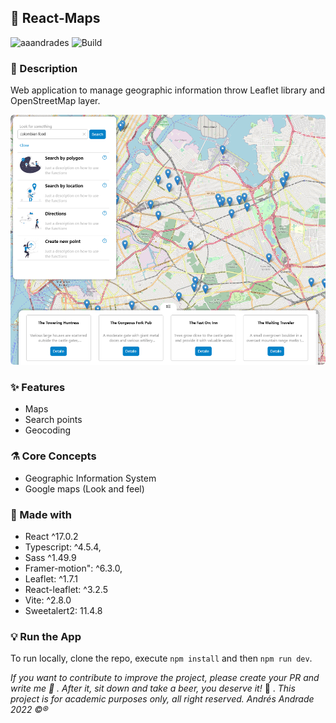 ## :rocket: React-Maps

![aaandrades](https://img.shields.io/badge/-Frontend-orange)
![Build](https://img.shields.io/badge/-Working-brightgreen)

### :memo: Description

Web application to manage geographic information throw Leaflet library and OpenStreetMap layer.

<img src="documentation/main.png"  alt="Detail screen" width="550" height="400" style=border-radius:6px>

### :sparkles: Features

- Maps
- Search points
- Geocoding

### :alembic: Core Concepts

- Geographic Information System
- Google maps (Look and feel)

### :construction: Made with

- React ^17.0.2
- Typescript: ^4.5.4,
- Sass ^1.49.9
- Framer-motion": ^6.3.0,
- Leaflet: ^1.7.1
- React-leaflet: ^3.2.5
- Vite: ^2.8.0
- Sweetalert2: 11.4.8

### :bulb: Run the App

To run locally, clone the repo, execute `npm install` and then `npm run dev`.

_If you want to contribute to improve the project, please create your PR and write me :speech_balloon: . After it, sit down and take a beer, you deserve it!_ :beers: .
_This project is for academic purposes only, all right reserved. Andrés Andrade 2022 :copyright::registered:_
